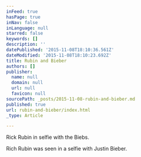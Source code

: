 ```yaml
---
inFeed: true
hasPage: true
inNav: false
inLanguage: null
starred: false
keywords: []
description: ''
datePublished: '2015-11-08T18:10:36.561Z'
dateModified: '2015-11-08T18:10:23.692Z'
title: Rubin and Bieber
authors: []
publisher:
  name: null
  domain: null
  url: null
  favicon: null
sourcePath: _posts/2015-11-08-rubin-and-bieber.md
published: true
url: rubin-and-bieber/index.html
_type: Article

---
```

Rick Rubin in selfie with the Biebs.

Rich Rubin was seen in a selfie with Justin Bieber.
